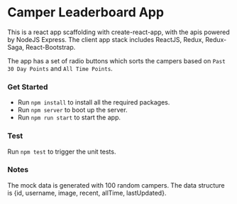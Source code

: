 # Camper Leaderboard App

This is a react app scaffolding with create-react-app, with the apis powered by
NodeJS Express. The client app stack includes ReactJS, Redux, Redux-Saga, React-Bootstrap.

The app has a set of radio buttons which sorts the campers based on `Past 30 Day Points` and `All Time Points`.

### Get Started

- Run `npm install` to install all the required packages.
- Run `npm server` to boot up the server.
- Run `npm run start` to start the app.

### Test

Run `npm test` to trigger the unit tests.

### Notes

The mock data is generated with 100 random campers. The data structure is {id,
username, image, recent, allTime, lastUpdated}.
